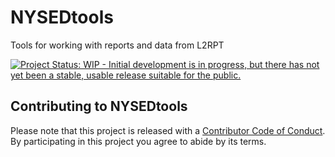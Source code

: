 # NYSEDtools
Tools for working with reports and data from L2RPT

[![Project Status: WIP - Initial development is in progress, but there has not yet been a stable, usable release suitable for the public.](http://www.repostatus.org/badges/latest/wip.svg)](http://www.repostatus.org/#wip)

## Contributing to NYSEDtools
Please note that this project is released with a [Contributor Code of Conduct](CONDUCT.md). By participating in this project you agree to abide by its terms.

